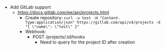 * Add GitLab support
    * https://docs.gitlab.com/ee/api/projects.html
        * Create repository: 
        `curl -u test -H "Content-Type:application/json" https://gitlab.com/api/v4/projects -d "{ \"name\": \"test\" }"`
        * Webhook:
            *  POST /projects/:id/hooks
                * Need to query for the project ID after creation